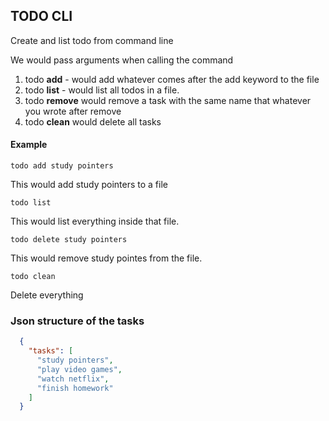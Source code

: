 ## TODO CLI

Create and list todo from command line

We would pass arguments when calling the command

1. todo **add** - would add whatever comes after the add keyword to the file
2. todo **list** - would list all todos in a file.
3. todo **remove** would remove a task with the same name that whatever you wrote after remove
4. todo **clean** would delete all tasks

#### Example

```console
todo add study pointers
```

This would add study pointers to a file

```console
todo list
```

This would list everything inside that file.

```console
todo delete study pointers
```

This would remove study pointes from the file.

```console
todo clean
```

Delete everything


### Json structure of the tasks

```json
  {
    "tasks": [
      "study pointers",
      "play video games",
      "watch netflix",
      "finish homework"
    ]
  }
```
